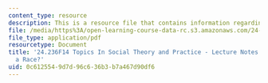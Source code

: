 ```yaml
---
content_type: resource
description: This is a resource file that contains information regarding session 16.
file: /media/https%3A/open-learning-course-data-rc.s3.amazonaws.com/24-236-topics-in-social-theory-and-practice-race-and-racism-fall-2014/0c6125549d7d96c636b3b7a467d90df6_MIT24_236F14_Sess16.pdf
file_type: application/pdf
resourcetype: Document
title: '24.236F14 Topics In Social Theory and Practice - Lecture Notes: Are Arabs
  a Race?'
uid: 0c612554-9d7d-96c6-36b3-b7a467d90df6
---
```

